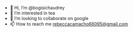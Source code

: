 - 👋 Hi, I’m @bogisichaudrey
- 👀 I’m interested in tea
- 💞️ I’m looking to collaborate on google
- 📫 How to reach me rebeccacamacho66095@gmail.com

<!---
bogisichaudrey/bogisichaudrey is a ✨ special ✨ repository because its `README.md` (this file) appears on your GitHub profile.
You can click the Preview link to take a look at your changes.
--->
